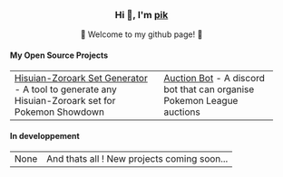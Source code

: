 <div align="center" style="background-size: cover; background-position: center; padding: 20px;">
    <h3>Hi 👋, I'm <a href="https://longtao.fun">pik</a></h3>
    <p>🌟 Welcome to my github page! 🌟</p>
    <h4 align="left">My Open Source Projects</h4>
    <table align="center">
        <tr>
            <td><a href="https://github.com/Pikoow/pikoow.github.io">Hisuian-Zoroark Set Generator</a> - A tool to generate any Hisuian-Zoroark set for Pokemon Showdown</td>
            <td><a href="https://github.com/Pikoow/Zorocord_Bot">Auction Bot</a> - A discord bot that can organise Pokemon League auctions</td>
        </tr>
    </table>
    <h4 align="left">In developpement</h4>
    <table align="center" background-color="#eee">
        <tr>
            <td>None</td>
            <td>And thats all ! New projects coming soon...</td>
        </tr>    
    </table>
</div>

